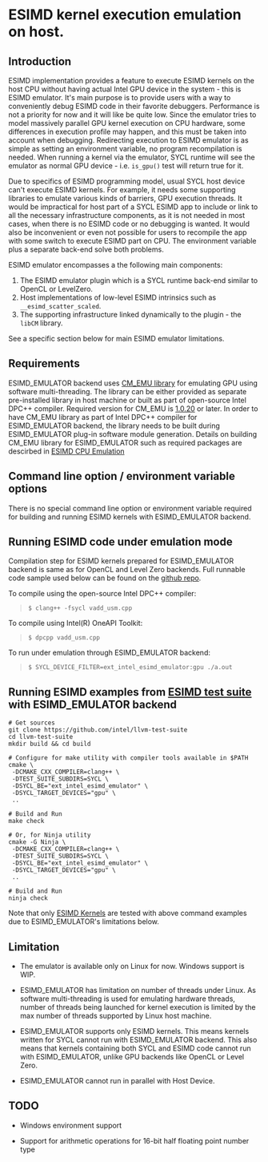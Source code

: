 # ESIMD kernel execution emulation on host.

## Introduction

ESIMD implementation provides a feature to execute ESIMD kernels on
the host CPU without having actual Intel GPU device in the system -
this is ESIMD emulator.  It's main purpose is to provide users with a
way to conveniently debug ESIMD code in their favorite
debuggers. Performance is not a priority for now and it will like be
quite low. Since the emulator tries to model massively parallel GPU
kernel execution on CPU hardware, some differences in execution
profile may happen, and this must be taken into account when
debugging. Redirecting execution to ESIMD emulator is as simple as
setting an environment variable, no program recompilation is
needed. When running a kernel via the emulator, SYCL runtime will see
the emulator as normal GPU device - i.e.  `is_gpu()` test will return
true for it.

Due to specifics of ESIMD programming model, usual SYCL host device
can't execute ESIMD kernels. For example, it needs some supporting
libraries to emulate various kinds of barriers, GPU execution
threads. It would be impractical for host part of a SYCL ESIMD app to
include or link to all the necessary infrastructure components, as it
is not needed in most cases, when there is no ESIMD code or no
debugging is wanted. It would also be inconvenient or even not
possible for users to recompile the app with some switch to execute
ESIMD part on CPU. The environment variable plus a separate back-end
solve both problems.

ESIMD emulator encompasses a the following main components:
1) The ESIMD emulator plugin which is a SYCL runtime back-end similar
to OpenCL or LevelZero.
2) Host implementations of low-level ESIMD intrinsics such as
`__esimd_scatter_scaled`.
3) The supporting infrastructure linked dynamically to the plugin -
the `libCM` library.

See a specific section below for main ESIMD emulator limitations.

## Requirements

ESIMD_EMULATOR backend uses [CM_EMU
library](https://github.com/intel/cm-cpu-emulation) for emulating GPU
using software multi-threading. The library can be either provided as
separate pre-installed library in host machine or built as part of
open-source Intel DPC++ compiler. Required version for CM_EMU is
[1.0.20](https://github.com/intel/cm-cpu-emulation/releases/tag/v2022-02-11)
or later. In order to have CM_EMU library as part of Intel DPC++
compiler for ESIMD_EMULATOR backend, the library needs to be built
during ESIMD_EMULATOR plug-in software module generation. Details on
building CM_EMU library for ESIMD_EMULATOR such as required packages
are descirbed in [ESIMD CPU
Emulation](https://github.com/intel/llvm/blob/sycl/sycl/doc/GetStartedGuide.md#build-dpc-toolchain-with-support-for-esimd-cpu-emulation)

## Command line option / environment variable options

There is no special command line option or environment variable
required for building and running ESIMD kernels with ESIMD_EMULATOR
backend.

## Running ESIMD code under emulation mode

Compilation step for ESIMD kernels prepared for ESIMD_EMULATOR backend
is same as for OpenCL and Level Zero backends. Full runnable code
sample used below can be found on the [github
repo](https://github.com/intel/llvm-test-suite/blob/intel/SYCL/ESIMD/vadd_usm.cpp).

To compile using the open-source Intel DPC++ compiler:
> `$ clang++ -fsycl vadd_usm.cpp`

To compile using Intel(R) OneAPI Toolkit:
> `$ dpcpp vadd_usm.cpp`

To run under emulation through ESIMD_EMULATOR backend:
> `$ SYCL_DEVICE_FILTER=ext_intel_esimd_emulator:gpu ./a.out`

## Running ESIMD examples from [ESIMD test suite](https://github.com/intel/llvm-test-suite/tree/intel/SYCL/ESIMD) with ESIMD_EMULATOR backend

```
# Get sources
git clone https://github.com/intel/llvm-test-suite
cd llvm-test-suite
mkdir build && cd build

# Configure for make utility with compiler tools available in $PATH
cmake \
 -DCMAKE_CXX_COMPILER=clang++ \
 -DTEST_SUITE_SUBDIRS=SYCL \
 -DSYCL_BE="ext_intel_esimd_emulator" \
 -DSYCL_TARGET_DEVICES="gpu" \
 ..

# Build and Run
make check

# Or, for Ninja utility
cmake -G Ninja \
 -DCMAKE_CXX_COMPILER=clang++ \
 -DTEST_SUITE_SUBDIRS=SYCL \
 -DSYCL_BE="ext_intel_esimd_emulator" \
 -DSYCL_TARGET_DEVICES="gpu" \
 ..

# Build and Run
ninja check

```

Note that only [ESIMD
Kernels](https://github.com/intel/llvm-test-suite/tree/intel/SYCL/ESIMD)
are tested with above command examples due to ESIMD_EMULATOR's
limitations below.

## Limitation
- The emulator is available only on Linux for now. Windows support is WIP.

- ESIMD_EMULATOR has limitation on number of threads under Linux. As
software multi-threading is used for emulating hardware threads,
number of threads being launched for kernel execution is limited by
the max number of threads supported by Linux host machine.

- ESIMD_EMULATOR supports only ESIMD kernels. This means kernels
written for SYCL cannot run with ESIMD_EMULATOR backend. This also
means that kernels containing both SYCL and ESIMD code cannot run with
ESIMD_EMULATOR, unlike GPU backends like OpenCL or Level Zero.

- ESIMD_EMULATOR cannot run in parallel with Host Device.

## TODO

- Windows environment support

- Support for arithmetic operations for 16-bit half floating point
number type
